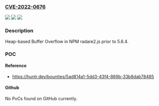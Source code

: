 ### [CVE-2022-0676](https://cve.mitre.org/cgi-bin/cvename.cgi?name=CVE-2022-0676)
![](https://img.shields.io/static/v1?label=Product&message=radareorg%2Fradare2&color=blue)
![](https://img.shields.io/static/v1?label=Version&message=%3C%205.6.4%20&color=brighgreen)
![](https://img.shields.io/static/v1?label=Vulnerability&message=CWE-122%20Heap-based%20Buffer%20Overflow&color=brighgreen)

### Description

Heap-based Buffer Overflow in NPM radare2.js prior to 5.6.4.

### POC

#### Reference
- https://huntr.dev/bounties/5ad814a1-5dd3-43f4-869b-33b8dab78485

#### Github
No PoCs found on GitHub currently.

